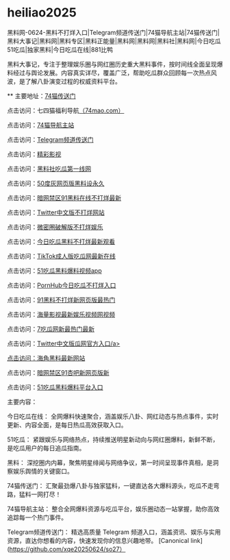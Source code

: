 # heiliao2025
黑料网-0624-黑料不打烊入口|Telegram频道传送门|74猫导航主站|74猫传送门|黑料大事记|黑料网|黑料专区|黑料正能量|黑料网|黑料网|黑料社|黑料网|今日吃瓜51吃瓜|独家黑料|今日吃瓜在线|881比鸭

黑料大事记，专注于整理娱乐圈与网红圈历史重大黑料事件，按时间线全面呈现爆料经过与舆论发展。内容真实详尽，覆盖广泛，帮助吃瓜群众回顾每一次热点风波，是了解八卦演变过程的权威资料平台。

** 主要地址：<a href="https://74mao.com/">74猫传送门</a>

点击访问：七四猫福利导航<a href="https://74mao.com/">（74mao.com）</a>

点击访问：<a href="https://74mao.com/">74猫导航主站</a>

点击访问：<a href="https://74mao.com/">Telegram频道传送门</a>

点击访问：<a href="https://hj-216.pages.dev/">精彩影视</a>

点击访问：<a href="https://hj-218.pages.dev/">黑料社吃瓜第一线网</a>

点击访问：<a href="https://hj-219.pages.dev/">50度灰网页版黑料设永久</a>

点击访问：<a href="https://hj-224.pages.dev/">暗网禁区91黑料在线不打烊最新</a>

点击访问：<a href="https://cg8-12.pages.dev/">Twitter中文版不打烊网站</a>

点击访问：<a href="https://hj-143.pages.dev/">微密圈破解版不打烊娱乐</a>

点击访问：<a href="https://hj-145.pages.dev/">今日吃瓜黑料不打烊最新观看</a>

点击访问：<a href="https://hj-149.pages.dev/">TikTok成人版吃瓜网最新在线</a>

点击访问：<a href="https://chiguaqunzhongde.pages.dev/">51吃瓜黑料爆料视频app</a>

点击访问：<a href="https://hj-156.pages.dev/">PornHub今日吃瓜不打烊入口</a>

点击访问：<a href="https://hj-161.pages.dev/">91黑料不打烊新网页版最热门</a>

点击访问：<a href="https://hj-162.pages.dev/">海量影视最新娱乐视频网视频</a>

点击访问：<a href="https://chiguaqunzhongde.pages.dev/">7吃瓜网新最热门最新</a>

点击访问：<a href="https://hj-170.pages.dev/">Twitter中文版瓜网官方入口/a>

点击访问：<a href="https://hls-15.pages.dev/">海角黑料最新网站</a>

点击访问：<a href="https://hls-17.pages.dev/">暗网禁区91杏吧新网页版新</a>

点击访问：<a href="https://91chiguazhongxin.pages.dev/">51吃瓜黑料爆料平台入口</a>

主要内容：

今日吃瓜在线：
全网爆料快速聚合，涵盖娱乐八卦、网红动态与热点事件，实时更新、内容全面，是每日热瓜高效获取入口。

51吃瓜：
紧跟娱乐与网络热点，持续推送明星新动向与网红圈爆料，新鲜不断，是吃瓜用户的每日追瓜指南。

黑料：
深挖圈内内幕，聚焦明星绯闻与网络争议，第一时间呈现事件真相，是洞察娱乐舆情的关键窗口。

74猫传送门：
汇聚最劲爆八卦与独家猛料，一键直达各大爆料源头，吃瓜不走弯路，猛料一网打尽！

74猫导航主站：
整合全网爆料资源与吃瓜平台，娱乐圈动态一站掌握，助你高效追踪每一个热门事件。

Telegram频道传送门：
精选高质量 Telegram 频道入口，涵盖资讯、娱乐与实用资源，直达你想看的内容，快速发现你的信息兴趣地带。
[Canonical link](https://github.com/xqe20250624/so27）
